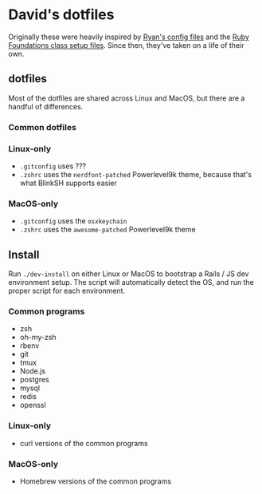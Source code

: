 # David's dotfiles

Originally these were heavily inspired by [Ryan's config files](https://github.com/ryansobol/config/) and the [Ruby Foundations class setup files](https://github.com/codefellows/sea-c21-ruby/tree/master/lib/class1/osx). Since then, they've taken on a life of their own.

## dotfiles

Most of the dotfiles are shared across Linux and MacOS, but there are a handful of differences.

### Common dotfiles

### Linux-only
- `.gitconfig` uses ???
- `.zshrc` uses the `nerdfont-patched` Powerlevel9k theme, because that's what BlinkSH supports easier

### MacOS-only
- `.gitconfig` uses the `osxkeychain`
- `.zshrc` uses the `awesome-patched` Powerlevel9k theme


## Install

Run `./dev-install` on either Linux or MacOS to bootstrap a Rails / JS dev environment setup. The script will automatically detect the OS, and run the proper script for each environment.

### Common programs
- zsh
- oh-my-zsh
- rbenv
- git
- tmux
- Node.js
- postgres
- mysql
- redis
- openssl

### Linux-only
- curl versions of the common programs

### MacOS-only
- Homebrew versions of the common programs
